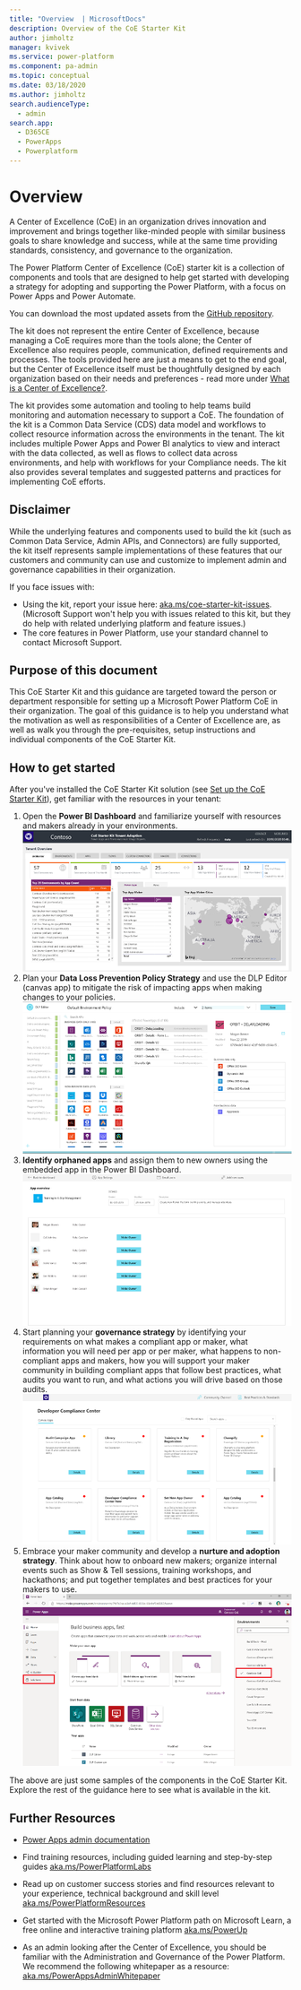 ```yaml
---
title: "Overview  | MicrosoftDocs"
description: Overview of the CoE Starter Kit
author: jimholtz
manager: kvivek
ms.service: power-platform
ms.component: pa-admin
ms.topic: conceptual
ms.date: 03/18/2020
ms.author: jimholtz
search.audienceType: 
  - admin
search.app: 
  - D365CE
  - PowerApps
  - Powerplatform
---
```

# Overview

A Center of Excellence (CoE) in an organization drives innovation and improvement and brings together like-minded people with similar business goals to share knowledge and success, while at the same time providing standards, consistency, and governance to the organization. 

The Power Platform Center of Excellence (CoE) starter kit is a collection of components and tools that are designed to help get started with developing a strategy for adopting and supporting the Power Platform, with a focus on Power Apps and Power Automate.

You can download the most updated assets from the [GitHub repository](https://aka.ms/CoEStarterKitRepo).

The kit does not represent the entire Center of Excellence, because
managing a CoE requires more than the tools alone; the Center of Excellence
also requires people, communication, defined requirements and processes. The
tools provided here are just a means to get to the end goal, but the Center of
Excellence itself must be thoughtfully designed by each organization based on
their needs and preferences - read more under [What is a Center of Excellence?](motivation.md).

The kit provides some automation and tooling to help teams build monitoring and
automation necessary to support a CoE. The foundation of the kit is a Common
Data Service (CDS) data model and workflows to collect resource information
across the environments in the tenant. The kit includes multiple Power Apps and
Power BI analytics to view and interact with the data collected, as well as
flows to collect data across environments, and help with workflows for your
Compliance needs. The kit also provides several templates
and suggested patterns and practices for implementing CoE efforts.

## Disclaimer

While the underlying features and components used to build the kit (such as Common Data Service, Admin APIs, and Connectors) are fully supported, the kit itself represents sample implementations of these features that our customers and community can use and customize to implement admin and governance capabilities in their organization.

If you face issues with:

- Using the kit, report your issue here: [aka.ms/coe-starter-kit-issues](https://aka.ms/coe-starter-kit-issues). (Microsoft Support won't help you with issues related to this kit, but they do help with related underlying platform and feature issues.)
- The core features in Power Platform, use your standard channel to contact Microsoft Support.

## Purpose of this document

This CoE Starter Kit and this guidance are targeted toward the person or department responsible for setting up a Microsoft Power Platform CoE in their organization. The goal of this guidance is to help you understand what the motivation as well as responsibilities of a Center of Excellence are, as well as walk you through the pre-requisites, setup instructions and individual components of the CoE Starter Kit.

## How to get started

After you've installed the CoE Starter Kit solution (see [Set up the CoE Starter Kit](setup.md)), get familiar with the resources in your tenant:

1. Open the **Power BI Dashboard** and familiarize yourself with resources and makers already in your environments.<br>
![CoE Power BI  Dashboard](media/coe1.PNG)
1. Plan your **Data Loss Prevention Policy Strategy** and use the DLP Editor (canvas app) to mitigate the risk of impacting apps when making changes to your policies.<br>![DLP Editor Canvas App](media/coe2.PNG)
1. **Identify orphaned apps** and assign them to new owners using the embedded app in the Power BI Dashboard.<br>![Set New App Owner Canvas App](media/coe3.PNG)
1. Start planning your **governance strategy** by identifying your requirements on what makes a compliant app or maker, what information you will need per app or per maker, what happens to non-compliant apps and makers, how you will support your maker community in building compliant apps that follow best practices, what audits you want to run, and what actions you will drive based on those audits.<br>![Developer Compliance Center Canvas App](media/coe4.PNG)
1. Embrace your maker community and develop a **nurture and adoption strategy**. Think about how to onboard new makers; organize internal events such as Show & Tell sessions, training workshops, and hackathons; and put together templates and best practices for your makers to use.<br>![Welcome email to new makers](media/coe6.PNG)

The above are just some samples of the components in the CoE Starter Kit. Explore the rest of the guidance here to see what is available in the kit.

## Further Resources

- [Power Apps admin documentation](<https://docs.microsoft.com/powerplatform/admin>)

- Find training resources, including guided learning and step-by-step guides [aka.ms/PowerPlatformLabs](https://aka.ms/powerplatformlabs)

- Read up on customer success stories and find resources relevant to your experience, technical background and skill level [aka.ms/PowerPlatformResources](https://aka.ms/powerplatformresources)

- Get started with the Microsoft Power Platform path on Microsoft Learn, a free online and interactive training platform [aka.ms/PowerUp](<https://aka.ms/PowerUp>)

- As an admin looking after the Center of Excellence, you should be familiar with the Administration and Governance of the Power Platform. We recommend the following whitepaper as a resource: [aka.ms/PowerAppsAdminWhitepaper](<https://aka.ms/powerappsadminwhitepaper>)
